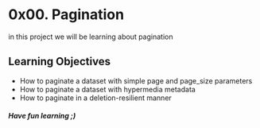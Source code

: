 # 0x00. Pagination
in this project we will be learning about pagination
## Learning Objectives
* How to paginate a dataset with simple page and page_size parameters
* How to paginate a dataset with hypermedia metadata
* How to paginate in a deletion-resilient manner
##### Have fun learning ;)
